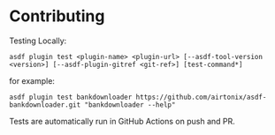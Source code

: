 # Contributing

Testing Locally:

```shell
asdf plugin test <plugin-name> <plugin-url> [--asdf-tool-version <version>] [--asdf-plugin-gitref <git-ref>] [test-command*]
```

for example:


```shell
asdf plugin test bankdownloader https://github.com/airtonix/asdf-bankdownloader.git "bankdownloader --help"
```

Tests are automatically run in GitHub Actions on push and PR.
